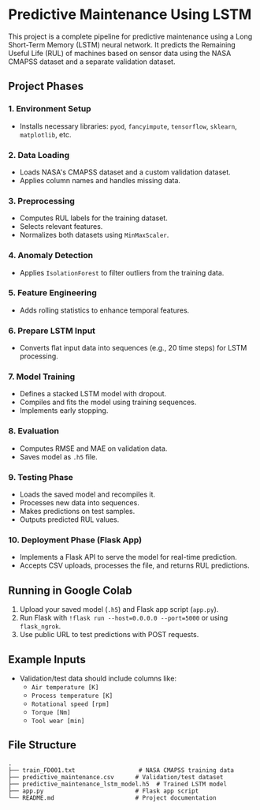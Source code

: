 
# Predictive Maintenance Using LSTM

This project is a complete pipeline for predictive maintenance using a Long Short-Term Memory (LSTM) neural network. It predicts the Remaining Useful Life (RUL) of machines based on sensor data using the NASA CMAPSS dataset and a separate validation dataset.

## Project Phases

### 1. Environment Setup
- Installs necessary libraries: `pyod`, `fancyimpute`, `tensorflow`, `sklearn`, `matplotlib`, etc.

### 2. Data Loading
- Loads NASA's CMAPSS dataset and a custom validation dataset.
- Applies column names and handles missing data.

### 3. Preprocessing
- Computes RUL labels for the training dataset.
- Selects relevant features.
- Normalizes both datasets using `MinMaxScaler`.

### 4. Anomaly Detection
- Applies `IsolationForest` to filter outliers from the training data.

### 5. Feature Engineering
- Adds rolling statistics to enhance temporal features.

### 6. Prepare LSTM Input
- Converts flat input data into sequences (e.g., 20 time steps) for LSTM processing.

### 7. Model Training
- Defines a stacked LSTM model with dropout.
- Compiles and fits the model using training sequences.
- Implements early stopping.

### 8. Evaluation
- Computes RMSE and MAE on validation data.
- Saves model as `.h5` file.

### 9. Testing Phase
- Loads the saved model and recompiles it.
- Processes new data into sequences.
- Makes predictions on test samples.
- Outputs predicted RUL values.

### 10. Deployment Phase (Flask App)
- Implements a Flask API to serve the model for real-time prediction.
- Accepts CSV uploads, processes the file, and returns RUL predictions.

## Running in Google Colab

1. Upload your saved model (`.h5`) and Flask app script (`app.py`).
2. Run Flask with `!flask run --host=0.0.0.0 --port=5000` or using `flask_ngrok`.
3. Use public URL to test predictions with POST requests.

## Example Inputs
- Validation/test data should include columns like:
  - `Air temperature [K]`
  - `Process temperature [K]`
  - `Rotational speed [rpm]`
  - `Torque [Nm]`
  - `Tool wear [min]`

## File Structure

```
.
├── train_FD001.txt                  # NASA CMAPSS training data
├── predictive_maintenance.csv      # Validation/test dataset
├── predictive_maintenance_lstm_model.h5  # Trained LSTM model
├── app.py                          # Flask app script
└── README.md                       # Project documentation
```
